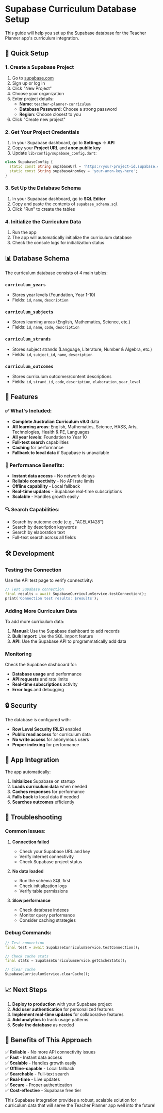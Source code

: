 # Supabase Curriculum Database Setup

This guide will help you set up the Supabase database for the Teacher Planner app's curriculum integration.

## 🚀 Quick Setup

### 1. Create a Supabase Project

1. Go to [supabase.com](https://supabase.com)
2. Sign up or log in
3. Click "New Project"
4. Choose your organization
5. Enter project details:
   - **Name**: `teacher-planner-curriculum`
   - **Database Password**: Choose a strong password
   - **Region**: Choose closest to you
6. Click "Create new project"

### 2. Get Your Project Credentials

1. In your Supabase dashboard, go to **Settings** → **API**
2. Copy your **Project URL** and **anon public key**
3. Update `lib/config/supabase_config.dart`:

```dart
class SupabaseConfig {
  static const String supabaseUrl = 'https://your-project-id.supabase.co';
  static const String supabaseAnonKey = 'your-anon-key-here';
}
```

### 3. Set Up the Database Schema

1. In your Supabase dashboard, go to **SQL Editor**
2. Copy and paste the contents of `supabase_schema.sql`
3. Click "Run" to create the tables

### 4. Initialize the Curriculum Data

1. Run the app
2. The app will automatically initialize the curriculum database
3. Check the console logs for initialization status

## 📊 Database Schema

The curriculum database consists of 4 main tables:

### `curriculum_years`

- Stores year levels (Foundation, Year 1-10)
- Fields: `id`, `name`, `description`

### `curriculum_subjects`

- Stores learning areas (English, Mathematics, Science, etc.)
- Fields: `id`, `name`, `code`, `description`

### `curriculum_strands`

- Stores subject strands (Language, Literature, Number & Algebra, etc.)
- Fields: `id`, `subject_id`, `name`, `description`

### `curriculum_outcomes`

- Stores curriculum outcomes/content descriptions
- Fields: `id`, `strand_id`, `code`, `description`, `elaboration`, `year_level`

## 🔧 Features

### ✅ **What's Included:**

- **Complete Australian Curriculum v9.0** data
- **All learning areas**: English, Mathematics, Science, HASS, Arts, Technologies, Health & PE, Languages
- **All year levels**: Foundation to Year 10
- **Full-text search** capabilities
- **Caching** for performance
- **Fallback to local data** if Supabase is unavailable

### 🚀 **Performance Benefits:**

- **Instant data access** - No network delays
- **Reliable connectivity** - No API rate limits
- **Offline capability** - Local fallback
- **Real-time updates** - Supabase real-time subscriptions
- **Scalable** - Handles growth easily

### 🔍 **Search Capabilities:**

- Search by outcome code (e.g., "ACELA1428")
- Search by description keywords
- Search by elaboration text
- Full-text search across all fields

## 🛠 Development

### Testing the Connection

Use the API test page to verify connectivity:

```dart
// Test Supabase connection
final results = await SupabaseCurriculumService.testConnection();
print('Connection test results: $results');
```

### Adding More Curriculum Data

To add more curriculum data:

1. **Manual**: Use the Supabase dashboard to add records
2. **Bulk Import**: Use the SQL import feature
3. **API**: Use the Supabase API to programmatically add data

### Monitoring

Check the Supabase dashboard for:

- **Database usage** and performance
- **API requests** and rate limits
- **Real-time subscriptions** activity
- **Error logs** and debugging

## 🔒 Security

The database is configured with:

- **Row Level Security (RLS)** enabled
- **Public read access** for curriculum data
- **No write access** for anonymous users
- **Proper indexing** for performance

## 📱 App Integration

The app automatically:

1. **Initializes** Supabase on startup
2. **Loads curriculum data** when needed
3. **Caches responses** for performance
4. **Falls back** to local data if needed
5. **Searches outcomes** efficiently

## 🐛 Troubleshooting

### Common Issues:

1. **Connection failed**

   - Check your Supabase URL and key
   - Verify internet connectivity
   - Check Supabase project status

2. **No data loaded**

   - Run the schema SQL first
   - Check initialization logs
   - Verify table permissions

3. **Slow performance**
   - Check database indexes
   - Monitor query performance
   - Consider caching strategies

### Debug Commands:

```dart
// Test connection
final test = await SupabaseCurriculumService.testConnection();

// Check cache stats
final stats = SupabaseCurriculumService.getCacheStats();

// Clear cache
SupabaseCurriculumService.clearCache();
```

## 📈 Next Steps

1. **Deploy to production** with your Supabase project
2. **Add user authentication** for personalized features
3. **Implement real-time updates** for collaborative features
4. **Add analytics** to track usage patterns
5. **Scale the database** as needed

## 🎯 Benefits of This Approach

✅ **Reliable** - No more API connectivity issues  
✅ **Fast** - Instant data access  
✅ **Scalable** - Handles growth easily  
✅ **Offline-capable** - Local fallback  
✅ **Searchable** - Full-text search  
✅ **Real-time** - Live updates  
✅ **Secure** - Proper authentication  
✅ **Cost-effective** - Supabase free tier

This Supabase integration provides a robust, scalable solution for curriculum data that will serve the Teacher Planner app well into the future!

